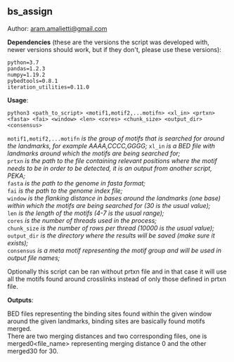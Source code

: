 ## bs_assign
Author: aram.amalietti@gmail.com


**Dependencies** (these are the versions the script was developed with, newer versions should work, but if they don't, please use these versions):
```
python=3.7  
pandas=1.2.3  
numpy=1.19.2  
pybedtools=0.8.1  
iteration_utilities=0.11.0  
```
**Usage**:  
  ```
  python3 <path_to_script> <motif1,motif2,...motifn> <xl_in> <prtxn> <fasta> <fai> <window> <len> <cores> <chunk_size> <output_dir> <consensus>  
  ```  
  `motif1,motif2,...motifn` *is the group of motifs that is searched for around the landmarks, for example AAAA,CCCC,GGGG;* 
  `xl_in` *is a BED file with landmarks around which the motifs are being searched for;*   
  `prtxn` *is the path to the file containing relevant positions where the motif needs to be in order to be detected, it is an output from another script, PEKA;*  
  `fasta` *is the path to the genome in fasta format;*  
  `fai` *is the path to the genome index file;*  
  `window` *is the flanking distance in bases around the landmarks (one base) within which the motifs are being searched for (30 is the usual value);*  
  `len` *is the length of the motifs (4-7 is the usual range);*  
  `cores` *is the number of threads used in the process;*  
  `chunk_size` *is the number of rows per thread (10000 is the usual value);*  
  `output_dir` *is the directory where the results will be saved (make sure it exists);*  
  `consensus` *is a meta motif representing the motif group and will be used in output file names;*  

  Optionally this script can be ran without prtxn file and in that case it will use all the motifs found around crosslinks instead of only those defined in prtxn file.
  
**Outputs**:

 BED files representing the binding sites found within the given window around the given landmarks, binding sites are basically found motifs merged.  
 There are two merging distances and two corresponding files, one is merged0<file_name> representing merging distance 0 and the other merged30 for 30.
  
  
  
  



